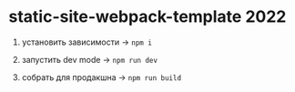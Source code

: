 # static-site-webpack-template 2022

1. установить зависимости -> `npm i`

2. запустить dev mode -> `npm run dev`

3. собрать для продакшна -> `npm run build`
